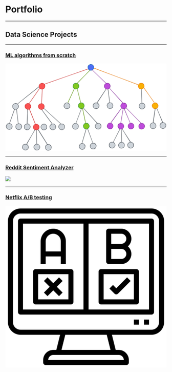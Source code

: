# Portfolio

---

## Data Science Projects

---
### [ML algorithms from scratch](https://github.com/TheoBHKim/theobhkim.github.io/tree/master/mlalgo)

<img src="images/decision_tree.png?raw=true"/>

---
### [Reddit Sentiment Analyzer](https://github.com/TheoBHKim/theobhkim.github.io/blob/master/reddit/)

<img src="images/wordcloud1.png?raw=true"/>

---
### [Netflix A/B testing](https://github.com/TheoBHKim/theobhkim.github.io/blob/master/netflix)

<img src="images/ab.png?raw=true"/>
